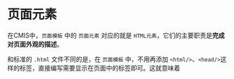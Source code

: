 # 页面元素

在CMIS中，```页面模板``` 中的 ```页面元素``` 对应的就是 ```HTML元素```，它们的主要职责是**完成对页面外观的描述**。

和标准的 ```.html``` 文件不同的是，在 ```页面模板``` 中，不用再添加 ```<html/>```、```<head/>```这样的标签，直接编写需要显示在页面中的标签即可。这就意味着